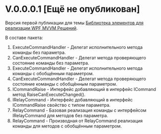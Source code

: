 # V.0.0.0.1 [Ещё не опубликован]
Версия первой публикации для темы [Библиотека элементов для реализации WPF MVVM Решений](https://www.cyberforum.ru/wpf-silverlight/thread2738784.html).

В составе пакета:
1. ExecuteCommandHandler - Делегат исполнительного метода команды без параметра.
2. CanExecuteCommandHandler - Делегат метода проверяющего состояние команды без параметра.
3. ExecuteCommandHandler<T> - Делегат исполнительного метода команды с обобщённым параметром.
4. CanExecuteCommandHandler<T> - Делегат метода проверяющего состояние команды с обобщённым параметром.
5. ICommandRaise - Интерфейс добавляющий в интерфейс ICommand метод RaiseCanExecuteChanged().
7. IRelayCommand - Интерфейс добавляющий в интерфейс ICommandRaise свойство с типом параметра.
8. RelayCommand - Базовая реализация команды с интерфейсом IRelayCommand для методов без параметра.
9. RelayCommand<T> - Производная от RelayCommand реализация команды для методов с обобщённым параметром.

